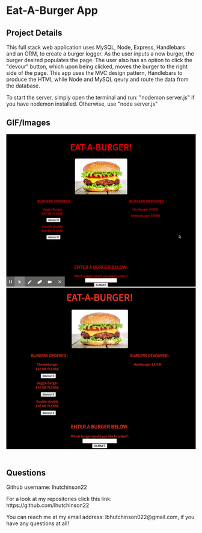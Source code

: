 <h1>Eat-A-Burger App</h1>

<h2>Project Details</h2>
<p>This full stack web application uses MySQL, Node, Express, Handlebars and an ORM, to create a burger logger. As the user inputs a new burger, the burger desired populates the page. The user also has an option to click the "devour" button, which upon being clicked, moves the burger to the right side of the page. This app uses the MVC design pattern, Handlebars to produce the HTML while Node and MySQL qeury and route the data from the database.</p>

<p>To start the server, simply open the terminal and run: "nodemon server.js" if you have nodemon installed. Otherwise, use "node server.js"</p>

<h2>GIF/Images</h2>
<img src="public/assets/img/burgerGif.gif">
<img src="public/assets/img/starter.png">
<img src="">

<h2>Questions</h2>
<p>Github username: lhutchinson22</p>
<p>For a look at my repositories click this link: https://github.com/lhutchinson22</p>
<p>You can reach me at my email address: lbhutchinson022@gmail.com, if you have any questions at all!</p>
